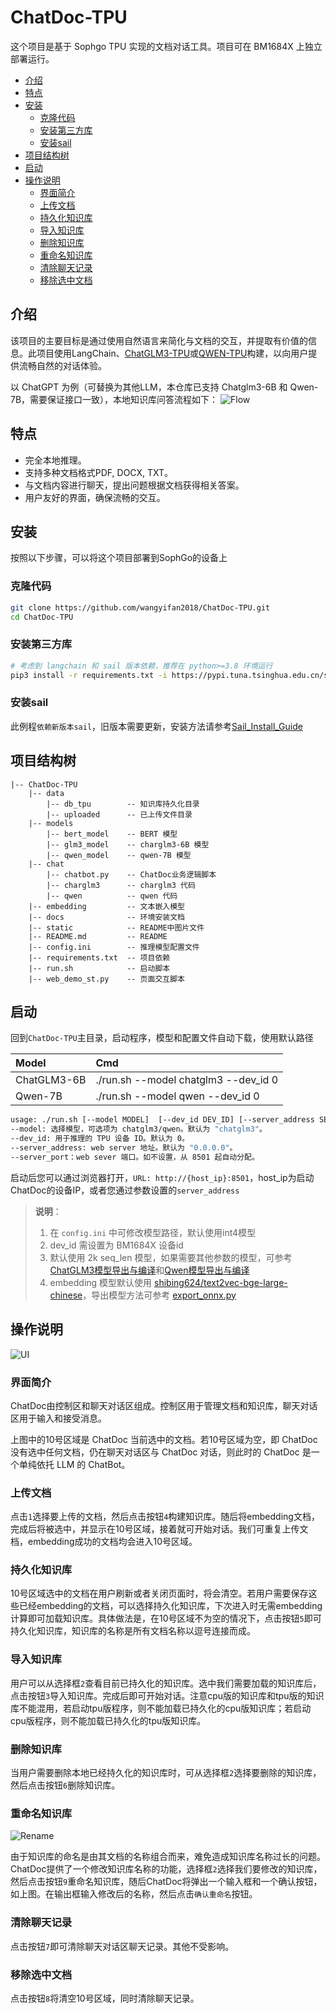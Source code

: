 # ChatDoc-TPU <!-- omit in toc -->

这个项目是基于 Sophgo TPU 实现的文档对话工具。项目可在 BM1684X 上独立部署运行。

- [介绍](#介绍)
- [特点](#特点)
- [安装](#安装)
  - [克隆代码](#克隆代码)
  - [安装第三方库](#安装第三方库)
  - [安装sail](#安装sail)
- [项目结构树](#项目结构树)
- [启动](#启动)
- [操作说明](#操作说明)
  - [界面简介](#界面简介)
  - [上传文档](#上传文档)
  - [持久化知识库](#持久化知识库)
  - [导入知识库](#导入知识库)
  - [删除知识库](#删除知识库)
  - [重命名知识库](#重命名知识库)
  - [清除聊天记录](#清除聊天记录)
  - [移除选中文档](#移除选中文档)


## 介绍

该项目的主要目标是通过使用自然语言来简化与文档的交互，并提取有价值的信息。此项目使用LangChain、[ChatGLM3-TPU](https://github.com/sophgo/sophon-demo/tree/release/sample/ChatGLM3)或[QWEN-TPU](https://github.com/sophgo/sophon-demo/tree/release/sample/Qwen)构建，以向用户提供流畅自然的对话体验。

以 ChatGPT 为例（可替换为其他LLM，本仓库已支持 Chatglm3-6B 和 Qwen-7B，需要保证接口一致），本地知识库问答流程如下：
![Flow](<./static/embedding.png>)

## 特点

- 完全本地推理。
- 支持多种文档格式PDF, DOCX, TXT。
- 与文档内容进行聊天，提出问题根据文档获得相关答案。
- 用户友好的界面，确保流畅的交互。


## 安装

按照以下步骤，可以将这个项目部署到SophGo的设备上

### 克隆代码
```bash
git clone https://github.com/wangyifan2018/ChatDoc-TPU.git
cd ChatDoc-TPU
```

### 安装第三方库
```bash
# 考虑到 langchain 和 sail 版本依赖，推荐在 python>=3.8 环境运行
pip3 install -r requirements.txt -i https://pypi.tuna.tsinghua.edu.cn/simple
```
### 安装sail

此例程`依赖新版本sail`，旧版本需要更新，安装方法请参考[Sail_Install_Guide](./docs/Sail_Install_Guide.md)

## 项目结构树
```
|-- ChatDoc-TPU
    |-- data
        |-- db_tpu        -- 知识库持久化目录
        |-- uploaded      -- 已上传文件目录
    |-- models
        |-- bert_model    -- BERT 模型
        |-- glm3_model    -- charglm3-6B 模型
        |-- qwen_model    -- qwen-7B 模型
    |-- chat
        |-- chatbot.py    -- ChatDoc业务逻辑脚本
        |-- charglm3      -- charglm3 代码
        |-- qwen          -- qwen 代码
    |-- embedding         -- 文本嵌入模型
    |-- docs              -- 环境安装文档
    |-- static            -- README中图片文件
    |-- README.md         -- README
    |-- config.ini        -- 推理模型配置文件
    |-- requirements.txt  -- 项目依赖
    |-- run.sh            -- 启动脚本
    |-- web_demo_st.py    -- 页面交互脚本
```

## 启动

回到`ChatDoc-TPU`主目录，启动程序，模型和配置文件自动下载，使用默认路径

| Model           | Cmd                                  |
| :-------------- | :------------------------------------|
| ChatGLM3-6B     | ./run.sh --model chatglm3 --dev_id 0 |
| Qwen-7B         | ./run.sh --model qwen --dev_id 0     |

```bash
usage: ./run.sh [--model MODEL]  [--dev_id DEV_ID] [--server_address SERVER_ADDRESS] [--server_port SERVER_PORT]
--model: 选择模型，可选项为 chatglm3/qwen。默认为 "chatglm3"。
--dev_id: 用于推理的 TPU 设备 ID。默认为 0。
--server_address: web server 地址。默认为 "0.0.0.0"。
--server_port：web sever 端口。如不设置，从 8501 起自动分配。
```

启动后您可以通过浏览器打开，`URL: http://{host_ip}:8501`，host_ip为启动ChatDoc的设备IP，或者您通过参数设置的`server_address`

> **说明**：
>1. 在 `config.ini` 中可修改模型路径，默认使用int4模型
>2. dev_id 需设置为 BM1684X 设备id
>3. 默认使用 2k seq_len 模型，如果需要其他参数的模型，可参考[ChatGLM3模型导出与编译](https://github.com/sophgo/sophon-demo/blob/release/sample/ChatGLM3/docs/ChatGLM3_Export_Guide.md)和[Qwen模型导出与编译](https://github.com/sophgo/sophon-demo/blob/release/sample/Qwen/docs/Qwen_Export_Guide.md)
>4. embedding 模型默认使用 [shibing624/text2vec-bge-large-chinese](https://huggingface.co/shibing624/text2vec-bge-large-chinese)，导出模型方法可参考 [export_onnx.py](./scripts/export_onnx.py)

## 操作说明

![UI](<./static/img1.png>)

### 界面简介
ChatDoc由控制区和聊天对话区组成。控制区用于管理文档和知识库，聊天对话区用于输入和接受消息。

上图中的10号区域是 ChatDoc 当前选中的文档。若10号区域为空，即 ChatDoc 没有选中任何文档，仍在聊天对话区与 ChatDoc 对话，则此时的 ChatDoc 是一个单纯依托 LLM 的 ChatBot。

### 上传文档
点击`1`选择要上传的文档，然后点击按钮`4`构建知识库。随后将embedding文档，完成后将被选中，并显示在10号区域，接着就可开始对话。我们可重复上传文档，embedding成功的文档均会进入10号区域。

### 持久化知识库
10号区域选中的文档在用户刷新或者关闭页面时，将会清空。若用户需要保存这些已经embedding的文档，可以选择持久化知识库，下次进入时无需embedding计算即可加载知识库。具体做法是，在10号区域不为空的情况下，点击按钮`5`即可持久化知识库，知识库的名称是所有文档名称以逗号连接而成。

### 导入知识库

用户可以从选择框`2`查看目前已持久化的知识库。选中我们需要加载的知识库后，点击按钮`3`导入知识库。完成后即可开始对话。注意cpu版的知识库和tpu版的知识库不能混用，若启动tpu版程序，则不能加载已持久化的cpu版知识库；若启动cpu版程序，则不能加载已持久化的tpu版知识库。

### 删除知识库

当用户需要删除本地已经持久化的知识库时，可从选择框`2`选择要删除的知识库，然后点击按钮`6`删除知识库。

### 重命名知识库

![Rename](<./static/img2.png>)

由于知识库的命名是由其文档的名称组合而来，难免造成知识库名称过长的问题。ChatDoc提供了一个修改知识库名称的功能，选择框`2`选择我们要修改的知识库，然后点击按钮`9`重命名知识库，随后ChatDoc将弹出一个输入框和一个确认按钮，如上图。在输出框输入修改后的名称，然后点击`确认重命名`按钮。

### 清除聊天记录

点击按钮`7`即可清除聊天对话区聊天记录。其他不受影响。

### 移除选中文档

点击按钮`8`将清空10号区域，同时清除聊天记录。